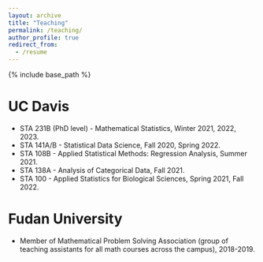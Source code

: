```yaml
---
layout: archive
title: "Teaching"
permalink: /teaching/
author_profile: true
redirect_from:
  - /resume
---
```


{% include base_path %}

UC Davis
======
* STA 231B (PhD level) - Mathematical Statistics, Winter 2021, 2022, 2023.
* STA 141A/B - Statistical Data Science, Fall 2020, Spring 2022.
* STA 108B - Applied Statistical Methods: Regression Analysis, Summer 2021.
* STA 138A - Analysis of Categorical Data, Fall 2021.
* STA 100 - Applied Statistics for Biological Sciences, Spring 2021, Fall 2022.

Fudan University
======
* Member of Mathematical Problem Solving Association (group of teaching assistants for all math courses across the campus), 2018-2019.
